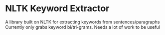 # NLTK Keyword Extractor
A library built on NLTK for extracting keywords from sentences/paragraphs
Currently only grabs keyword bi/tri-grams. Needs a lot of work to be useful
